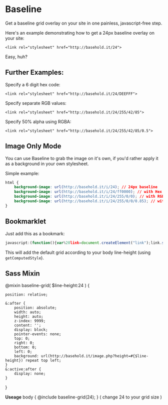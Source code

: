 # Baseline
Get a baseline grid overlay on your site in one painless, javascript-free step.

Here's an example demonstrating how to get a 24px baseline overlay on your site:

```<link rel="stylesheet" href="http://basehold.it/24">```

Easy, huh?
	
## Further Examples:

Specify a 6 digit hex code: 

```<link rel="stylesheet" href="http://basehold.it/24/DEEFFF">```

Specify separate RGB values: 

```<link rel="stylesheet" href="http://basehold.it/24/255/42/85">```

Specify 50% alpha using RGBA: 

```<link rel="stylesheet" href="http://basehold.it/24/255/42/85/0.5">```

## Image Only Mode

You can use Baseline to grab the image on it's own, if you'd rather apply it as a background in your own stylesheet.

Simple example:

```css
html {
	background-image: url(http://basehold.it/i/24); // 24px baseline
	background-image: url(http://basehold.it/i/24/ff0000); // with Hex colour
	background-image: url(http://basehold.it/i/24/255/0/0); // with RGB colour
	background-image: url(http://basehold.it/i/24/255/0/0/0.85); // with RGBA colour
}
```

## Bookmarklet

Just add this as a bookmark:

```js
javascript:(function(){var%20link=document.createElement("link");link.setAttribute("rel","stylesheet");link.setAttribute("href","http://basehold.it/"+parseInt(window.getComputedStyle(document.body).getPropertyValue("line-height"),10));document.head.appendChild(link);})()
```

This will add the default grid according to your body line-height (using `getComputedStyle`).

## Sass Mixin

@mixin baseline-grid( $line-height:24 ) {
	

	position: relative;

	&:after {
		position: absolute;
		width: auto;
		height: auto;
		z-index: 9999;
		content: '';
		display: block;
		pointer-events: none;
		top: 0;
		right: 0;
		bottom: 0;
		left: 0;
		background: url(http://basehold.it/image.php?height=#{$line-height}) repeat top left;
	}
	&:active:after {
		display: none;
	}
}

**Useage** 
body { @include baseline-grid(24); }
( change 24 to your grid size ) 
